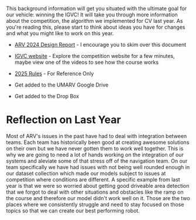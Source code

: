 This background information will get you situated with the ultimate goal for our vehicle: winning the IGVC! 
It will take you through more information about the competition, the algorithm we implemented for CV last year.
As you're reading this, please start to think about ideas you have for changes and what you might like to work on this year. 

- [ARV 2024 Design Report](https://docs.google.com/document/d/1uRfCLYj1-CCTnDUo2bSLZcjWbkyLdplk_4EAcJz5kF4/edit?usp=sharing) - I encourage you to skim over this document
- [IGVC website](http://www.igvc.org/index.htm) - Explore the competition website for a few minutes, maybe view one of the videos to see how the course works
- [2025 Rules](https://drive.google.com/file/d/1T3EmJpYcJGRI0ckhPL9X2JHWc9z-YzvB/view?usp=drive_link) - For Reference Only

- Get added to the UMARV Google Drive
- Get added to the Drop Box


# Reflection on Last Year
Most of ARV's issues in the past have had to deal with integration between teams. Each team has historically been good at creating awesome solutions on their own but we have never gotten them to work well together. This is why we are going to need a lot of hands working on the integration of our systems and aleviate some of that stress off of the navigation team. On our team specifically we have had issues with not being well rounded enough in our dataset collection which made our models subject to issues at competition where conditions are different. A specific example from last year is that we were so worried about getting good driveable area detection that we forgot to deal with other situations and obstacles like the ramp on the course and therefore our model didn't work well on it. Those are the two places where we consistently struggle and need to stay focused on those topics so that we can create our best performing robot.
